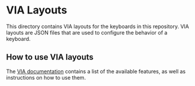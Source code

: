 # VIA Layouts

This directory contains VIA layouts for the keyboards in this repository. VIA layouts are JSON files that are used to configure the behavior of a keyboard. 

## How to use VIA layouts

The [VIA documentation](https://www.caniusevia.com/docs/layouts) contains a list of the available features, as well as instructions on how to use them.